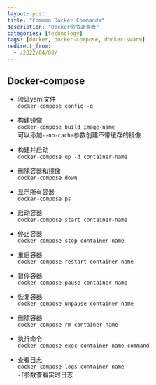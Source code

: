 ```yaml
---
layout: post
title: "Common Docker Commands"
description: "Docker命令速查表"
categories: [technology]
tags: [docker, docker-compose, docker-swarm]
redirect_from:
  - /2022/04/08/
---
```


## Docker-compose
- 验证yaml文件  
  `docker-compose config -q`  

- 构建镜像  
  `docker-compose build image-name`  
  可以添加`--no-cache`参数创建不带缓存的镜像  

- 构建并启动  
  `docker-compose up -d container-name`  

- 删除容器和镜像  
  `docker-compose down`  

- 显示所有容器  
  `docker-compose ps`  

- 启动容器  
  `docker-compose start container-name`

- 停止容器  
  `docker-compose stop container-name`

- 重启容器  
  `docker-compose restart container-name`  

- 暂停容器  
  `docker-compose pause container-name`  

- 恢复容器  
  `docker-compose unpause container-name`  

- 删除容器  
  `docker-compose rm container-name`   

- 执行命令  
  `docker-compose exec container-name command`  

- 查看日志  
  `docker-compose logs container-name`  
  `-f`参数查看实时日志  
